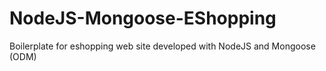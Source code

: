 # NodeJS-Mongoose-EShopping
Boilerplate for eshopping web site developed with NodeJS and Mongoose (ODM)
